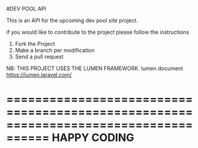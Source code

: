 #DEV POOL API

This is an API for the upcoming dev pool site project.

if you would like to contribute to the project please follow the instructions

1. Fork the Project
2. Make a branch per modification
3. Send a pull request

NB: THIS PROJECT USES THE LUMEN FRAMEWORK. lumen document https://lumen.laravel.com/

====================================================================================
                                HAPPY CODING
====================================================================================
